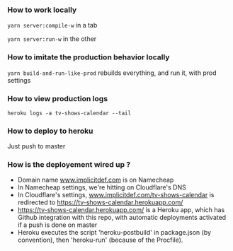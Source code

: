 ### How to work locally

`yarn server:compile-w` in a tab

`yarn server:run-w` in the other

### How to imitate the production behavior locally

`yarn build-and-run-like-prod` rebuilds everything, and run it, with prod settings

### How to view production logs

`heroku logs -a tv-shows-calendar --tail`

### How to deploy to heroku

Just push to master

### How is the deployement wired up ?

- Domain name www.implicitdef.com is on Namecheap
- In Namecheap settings, we're hitting on Cloudflare's DNS
- In Cloudflare's settings, www.implicitdef.com/tv-shows-calendar is redirected to https://tv-shows-calendar.herokuapp.com/
- https://tv-shows-calendar.herokuapp.com/ is a Heroku app, which has Github integration with this repo, with automatic deployments activated if a push is done on master
- Heroku executes the script 'heroku-postbuild' in package.json (by convention), then 'heroku-run' (because of the Procfile).
